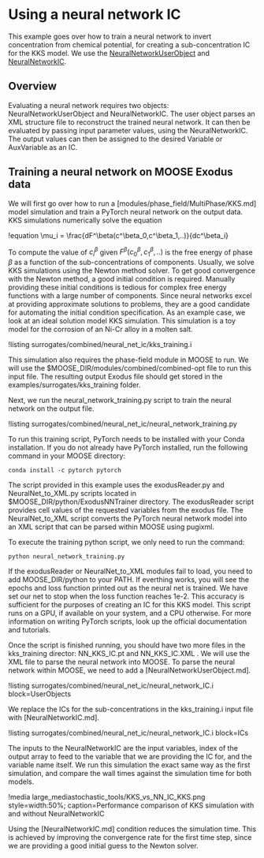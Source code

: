 # Using a neural network IC

This example goes over how to train a neural network to invert concentration from chemical potential, for creating a sub-concentration IC for the KKS model. We use the [NeuralNetworkUserObject](NeuralNetworkUserObject.md) and [NeuralNetworkIC](NeuralNetworkIC.md).

## Overview

Evaluating a neural network requires two objects: NeuralNetworkUserObject and NeuralNetworkIC. The user object parses an XML structure file to reconstruct the trained neural network. It can then be evaluated by passing input parameter values, using the NeuralNetworkIC. The output values can then be assigned to the desired Variable or AuxVariable as an IC.

## Training a neural network on MOOSE Exodus data

We will first go over how to run a [modules/phase_field/MultiPhase/KKS.md]  model simulation and train a PyTorch neural network on the output data. KKS simulations numerically solve the equation

!equation
\mu_i = \frac{dF^\beta(c^\beta_0,c^\beta_1,..)}{dc^\beta_i}

To compute the value of $c^\beta_i$ given $F^\beta(c^\beta_0,c^\beta_1,..)$ is the free energy of phase $\beta$ as a function of the sub-concentrations of components. Usually, we solve KKS simulations using the Newton method solver. To get good convergence with the Newton method, a good initial condition is required. Manually providing these initial conditions is tedious for complex free energy functions with a large number of components. Since neural networks excel at providing approximate solutions to problems, they are a good candidate for automating the initial condition specification. As an example case, we look at an ideal solution model KKS simulation. This simulation is a toy model for the corrosion of an Ni-Cr alloy in a molten salt.

!listing surrogates/combined/neural_net_ic/kks_training.i  

This simulation also requires the phase-field module in MOOSE to run. We will use the $MOOSE_DIR/modules/combined/combined-opt file to run this input file. The resulting output Exodus file should get stored in the examples/surrogates/kks_training folder.

Next, we run the neural_network_training.py script to train the neural network on the output file.

!listing surrogates/combined/neural_net_ic/neural_network_training.py

To run this training script, PyTorch needs to be installed with your Conda installation. If you do not already have PyTorch installed, run the following command in your MOOSE directory:

```language=bash
conda install -c pytorch pytorch
```

The script provided in this example uses the exodusReader.py and NeuralNet_to_XML.py scripts located in $MOOSE_DIR/python/ExodusNNTrainer directory. The exodusReader script provides cell values of the requested variables from the exodus file. The NeuralNet_to_XML script converts the PyTorch neural network model into an XML script that can be parsed within MOOSE using pugixml.

To execute the training python script, we only need to run the command:

```language=bash
python neural_network_training.py
```

If the exodusReader or NeuralNet_to_XML modules fail to load, you need to add MOOSE_DIR/python to your PATH. If everthing works, you will see the epochs and loss function printed out as the neural net is trained. We have set our net to stop when the loss function reaches 1e-2. This accuracy is sufficient for the purposes of creating an IC for this KKS model. This script runs on a GPU, if available on your system, and a CPU otherwise. For more information on writing PyTorch scripts, look up the official documentation and tutorials.

Once the script is finished running, you should have two more files in the kks_training director: NN_KKS_IC.pt and NN_KKS_IC.XML . We will use the XML file to parse the neural network into MOOSE. To parse the neural network within MOOSE, we need to add a [NeuralNetworkUserObject.md].

!listing surrogates/combined/neural_net_ic/neural_network_IC.i block=UserObjects

We replace the ICs for the sub-concentrations in the kks_training.i input file with [NeuralNetworkIC.md].

!listing surrogates/combined/neural_net_ic/neural_network_IC.i block=ICs

The inputs to the NeuralNetworkIC are the input variables, index of the output array to feed to the variable that we are providing the IC for, and the variable name itself. We run this simulation the exact same way as the first simulation, and compare the wall times against the simulation time for both models.

!media large_mediastochastic_tools/KKS_vs_NN_IC_KKS.png style=width:50%; caption=Performance comparison of KKS simulation with and without NeuralNetworkIC

Using the [NeuralNetworkIC.md] condition reduces the simulation time. This is achieved by improving the convergence rate for the first time step, since we are providing a good initial guess to the Newton solver.
